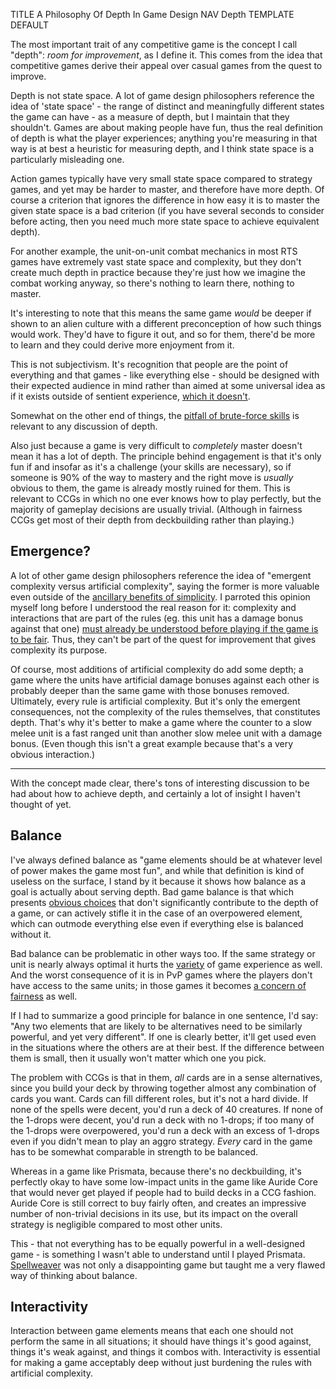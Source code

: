 TITLE A Philosophy Of Depth In Game Design
NAV Depth
TEMPLATE DEFAULT

The most important trait of any competitive game is the concept I call "depth": *room for improvement*, as I define it. This comes from the idea that competitive games derive their appeal over casual games from the quest to improve.

Depth is not state space. A lot of game design philosophers reference the idea of 'state space' - the range of distinct and meaningfully different states the game can have - as a measure of depth, but I maintain that they shouldn't. Games are about making people have fun, thus the real definition of depth is what the player experiences; anything you're measuring in that way is at best a heuristic for measuring depth, and I think state space is a particularly misleading one.

Action games typically have very small state space compared to strategy games, and yet may be harder to master, and therefore have more depth. Of course a criterion that ignores the difference in how easy it is to master the given state space is a bad criterion (if you have several seconds to consider before acting, then you need much more state space to achieve equivalent
depth).

For another example, the unit-on-unit combat mechanics in most RTS games have extremely vast state space and complexity, but they don't create much depth in practice because they're just how we imagine the combat working anyway, so there's nothing to learn there, nothing to master. <expand-note contentId="1"></expand-note>

<div class="hidden indent" id="1">

It's interesting to note that this means the same game *would* be deeper if shown to an alien culture with a different preconception of how such things would work. They'd have to figure it out, and so for them, there'd be more to learn and they could derive more enjoyment from it.

This is not subjectivism. It's recognition that people are the point of everything and that games - like everything else - should be designed with their expected audience in mind rather than aimed at some universal idea as if it exists outside of sentient experience, [which it doesn't](/protagonism/metaphysics).

</div>

Somewhat on the other end of things, the [pitfall of brute-force skills](brute_force_skills) is relevant to any discussion of depth.

Also just because a game is very difficult to *completely* master doesn't mean it has a lot of depth. The principle behind engagement is that it's only fun if and insofar as it's a challenge (your skills are necessary), so if someone is 90% of the way to mastery and the right move is *usually* obvious to them, the game is already mostly ruined for them. This is relevant to CCGs in which no one ever knows how to play perfectly, but the majority of gameplay decisions are usually trivial. (Although in fairness CCGs get most of their depth from deckbuilding rather than playing.)
<!--I still need to explain the emotions somewhere.-->

## Emergence?

A lot of other game design philosophers reference the idea of "emergent complexity versus artificial complexity", saying the former is more valuable even outside of the [ancillary benefits of simplicity](simplicity). I parroted this opinion myself long before I understood the real reason for it: complexity and interactions that are part of the rules (eg. this unit has a damage bonus against that one) [must already be understood before playing if the game is to be fair](trial_and_error). Thus, they can't be part of the quest for improvement that gives complexity its purpose.

Of course, most additions of artificial complexity do add some depth; a game where the units have artificial damage bonuses against each other is probably deeper than the same game with those bonuses removed. Ultimately, every rule is artificial complexity. But it's only the emergent consequences, not the complexity of the rules themselves, that constitutes depth. That's why it's better to make a game where the counter to a slow melee unit is a fast ranged unit than another slow melee unit with a damage bonus. (Even though this isn't a great example because that's a very obvious interaction.)

---

With the concept made clear, there's tons of interesting discussion to be had about how to achieve depth, and certainly a lot of insight I haven't thought of yet.

## Balance

I've always defined balance as "game elements should be at whatever level of power makes the game most fun", and while that definition is kind of useless on the surface, I stand by it because it shows how balance as a goal is actually about serving depth. Bad game balance is that which presents [obvious choices](obvious_choices) that don't significantly contribute to the depth of a game, or can actively stifle it in the case of an overpowered element, which can outmode everything else even if everything else is balanced without it.

Bad balance can be problematic in other ways too. If the same strategy or unit is nearly always optimal it hurts the [variety](deterministic_variety) of game experience as well. And the worst consequence of it is in PvP games where the players don't have access to the same units; in those games it becomes [a concern of fairness](rng) as well.

If I had to summarize a good principle for balance in one sentence, I'd say: "Any two elements that are likely to be alternatives need to be similarly powerful, and yet very different". If one is clearly better, it'll get used even in the situations where the others are at their best. If the difference between them is small, then it usually won't matter which one you pick.

The problem with CCGs is that in them, *all* cards are in a sense alternatives, since you build your deck by throwing together almost any combination of cards you want. Cards can fill different roles, but it's not a hard divide. If none of the spells were decent, you'd run a deck of 40 creatures. If none of the 1-drops were decent, you'd run a deck with no 1-drops; if too many of the 1-drops were overpowered, you'd run a deck with an excess of 1-drops even if you didn't mean to play an aggro strategy. *Every* card in the game has to be somewhat comparable in strength to be balanced.

Whereas in a game like Prismata, because there's no deckbuilding, it's perfectly okay to have some low-impact units in the game like Auride Core that would never get played if people had to build decks in a CCG fashion. Auride Core is still correct to buy fairly often, and creates an impressive number of non-trivial decisions in its use, but its impact on the overall strategy is negligible compared to most other units.

This - that not everything has to be equally powerful in a well-designed game - is something I wasn't able to understand until I played Prismata. [Spellweaver](/reviews/spellweaver) was not only a disappointing game but taught me a very flawed way of thinking about balance.

## Interactivity

Interaction between game elements means that each one should not perform the same in all situations; it should have things it's good against, things it's weak against, and things it combos with. Interactivity is essential for making a game acceptably deep without just burdening the rules with artificial complexity.
